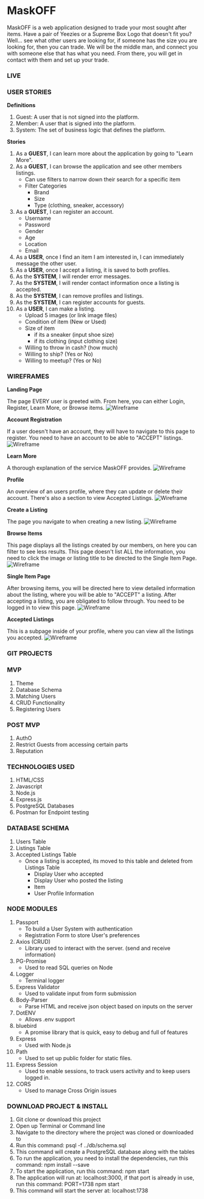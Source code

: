 # MaskOFF
MaskOFF is a web application designed to trade your most sought after items. Have a pair of Yeezies or a Supreme Box Logo that doesn't fit you? Well... see what other users are looking for, if someone has the size you are looking for, then you can trade. We will be the middle man, and connect you with someone else that has what you need. From there, you will get in contact with them and set up your trade.

### LIVE

### USER STORIES
**Definitions**
1. Guest: A user that is not signed into the platform.
2. Member: A user that is signed into the platform.
3. System: The set of business logic that defines the platform.

**Stories**
1. As a **GUEST**, I can learn more about the application by going to "Learn More".
2. As a **GUEST**, I can browse the application and see other members listings.
    * Can use filters to narrow down their search for a specific item
    * Filter Categories
        * Brand
        * Size
        * Type (clothing, sneaker, accessory)
3. As a **GUEST**, I can register an account.
    * Username
    * Password
    * Gender
    * Age
    * Location
    * Email
4. As a **USER**, once I find an item I am interested in, I can immediately message the other user.
5. As a **USER**, once I accept a listing, it is saved to both profiles.
6. As the **SYSTEM**, I will render error messages.
7. As the **SYSTEM**, I will render contact information once a listing is accepted.
8. As the **SYSTEM**, I can remove profiles and listings.
9. As the **SYSTEM**, I can register accounts for guests.
10. As a **USER**, I can make a listing.
    * Upload 5 images (or link image files)
    * Condition of item (New or Used)
    * Size of item
        * if its a sneaker (input shoe size)
        * if its clothing (input clothing size)
    * Willing to throw in cash? (how much)
    * Willing to ship? (Yes or No)
    * Willing to meetup? (Yes or No)

### WIREFRAMES
**Landing Page**

The page EVERY user is greeted with.
From here, you can either Login, Register, Learn More, or Browse items.
![Wireframe](./readme-assets/MaskOffLandingPage.png)

**Account Registration**

If a user doesn't have an account, they will have to navigate to this page to register.
You need to have an account to be able to "ACCEPT" listings.
![Wireframe](./readme-assets/MaskOFFRegistration.png)

**Learn More**

A thorough explanation of the service MaskOFF provides.
![Wireframe](./readme-assets/MaskOFFLearnMore.png)

**Profile**

An overview of an users profile, where they can update or delete their account.
There's also a section to view Accepted Listings.
![Wireframe](./readme-assets/MaskOFFProfile.png)

**Create a Listing**

The page you navigate to when creating a new listing.
![Wireframe](./readme-assets/MaskOFFCreateListing.png)

**Browse Items**

This page displays all the listings created by our members, on here you can filter to see less results. This page doesn't list ALL the information, you need to click the image or listing title to be directed to the Single Item Page.
![Wireframe](./readme-assets/MaskOFFBrowse.png)

**Single Item Page**

After browsing items, you will be directed here to view detailed information about the listing, where you will be able to "ACCEPT" a listing. After accepting a listing, you are obligated to follow through. You need to be logged in to view this page.
![Wireframe](./readme-assets/MaskOFFSingleItem.png)

**Accepted Listings**

This is a subpage inside of your profile, where you can view all the listings you accepted.
![Wireframe](./readme-assets/MaskOFFAccept.png)

### GIT PROJECTS

### MVP
1. Theme
2. Database Schema
3. Matching Users
4. CRUD Functionality
5. Registering Users

### POST MVP
1. AuthO
2. Restrict Guests from accessing certain parts
3. Reputation

### TECHNOLOGIES USED
1. HTML/CSS
2. Javascript
3. Node.js
4. Express.js
5. PostgreSQL Databases
6. Postman for Endpoint testing

### DATABASE SCHEMA
1. Users Table
2. Listings Table
3. Accepted Listings Table
    * Once a listing is accepted, its moved to this table and deleted from Listings Table
        * Display User who accepted
        * Display User who posted the listing
        * Item
        * User Profile Information

### NODE MODULES
1. Passport
    * To build a User System with authentication
    * Registration Form to store User's preferences
2. Axios (CRUD)
    * Library used to interact with the server. (send and receive information)
3. PG-Promise
    * Used to read SQL queries on Node
4. Logger
    * Terminal logger
5. Express Validator
    * Used to validate input from form submission
6. Body-Parser
    * Parse HTML and receive json object based on inputs on the server
7. DotENV
    * Allows .env support
8. bluebird
    * A promise library that is quick, easy to debug and full of features
9. Express
    * Used with Node.js
10. Path
    * Used to set up public folder for static files.
11. Express Session
    * Used to enable sessions, to track users activity and to keep users logged in.
12. CORS
    * Used to manage Cross Origin issues

### DOWNLOAD PROJECT & INSTALL
1. Git clone or download this project
2. Open up Terminal or Command line
3. Navigate to the directory where the project was cloned or downloaded to
4. Run this command: psql -f ../db/schema.sql
5. This command will create a PostgreSQL database along with the tables
6. To run the application, you need to install the dependencies, run this command: npm install --save
7. To start the application, run this command: npm start
8. The application will run at: localhost:3000, if that port is already in use, run this command: PORT=1738 npm start
9. This command will start the server at: localhost:1738